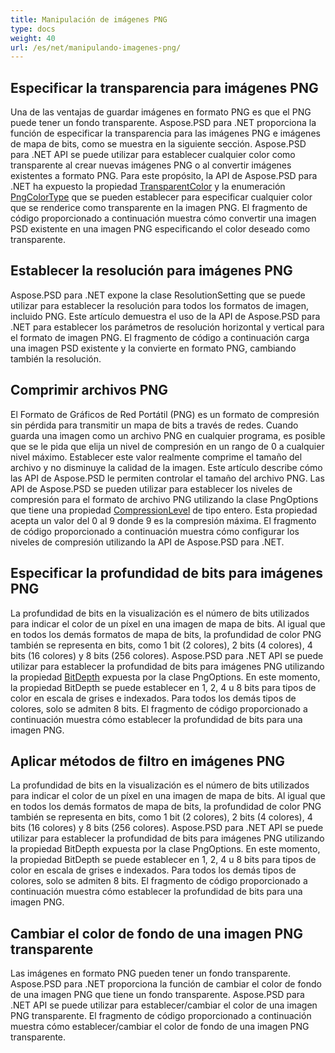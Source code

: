 ```yaml
---
title: Manipulación de imágenes PNG
type: docs
weight: 40
url: /es/net/manipulando-imagenes-png/
---
```


## **Especificar la transparencia para imágenes PNG**
Una de las ventajas de guardar imágenes en formato PNG es que el PNG puede tener un fondo transparente. Aspose.PSD para .NET proporciona la función de especificar la transparencia para las imágenes PNG e imágenes de mapa de bits, como se muestra en la siguiente sección. Aspose.PSD para .NET API se puede utilizar para establecer cualquier color como transparente al crear nuevas imágenes PNG o al convertir imágenes existentes a formato PNG. Para este propósito, la API de Aspose.PSD para .NET ha expuesto la propiedad [TransparentColor](https://reference.aspose.com/psd/net/aspose.psd/ipsdcolorpalette/properties/transparentcolor) y la enumeración [PngColorType](https://reference.aspose.com/psd/net/aspose.psd.fileformats.png/pngcolortype) que se pueden establecer para especificar cualquier color que se renderice como transparente en la imagen PNG. El fragmento de código proporcionado a continuación muestra cómo convertir una imagen PSD existente en una imagen PNG especificando el color deseado como transparente.

## **Establecer la resolución para imágenes PNG**
Aspose.PSD para .NET expone la clase ResolutionSetting que se puede utilizar para establecer la resolución para todos los formatos de imagen, incluido PNG. Este artículo demuestra el uso de la API de Aspose.PSD para .NET para establecer los parámetros de resolución horizontal y vertical para el formato de imagen PNG. El fragmento de código a continuación carga una imagen PSD existente y la convierte en formato PNG, cambiando también la resolución.

## **Comprimir archivos PNG**
El Formato de Gráficos de Red Portátil (PNG) es un formato de compresión sin pérdida para transmitir un mapa de bits a través de redes. Cuando guarda una imagen como un archivo PNG en cualquier programa, es posible que se le pida que elija un nivel de compresión en un rango de 0 a cualquier nivel máximo. Establecer este valor realmente comprime el tamaño del archivo y no disminuye la calidad de la imagen. Este artículo describe cómo las API de Aspose.PSD le permiten controlar el tamaño del archivo PNG. Las API de Aspose.PSD se pueden utilizar para establecer los niveles de compresión para el formato de archivo PNG utilizando la clase PngOptions que tiene una propiedad [CompressionLevel](https://reference.aspose.com/psd/net/aspose.psd.imageoptions/pngoptions/properties/compressionlevel) de tipo entero. Esta propiedad acepta un valor del 0 al 9 donde 9 es la compresión máxima. El fragmento de código proporcionado a continuación muestra cómo configurar los niveles de compresión utilizando la API de Aspose.PSD para .NET.

## **Especificar la profundidad de bits para imágenes PNG**
La profundidad de bits en la visualización es el número de bits utilizados para indicar el color de un píxel en una imagen de mapa de bits. Al igual que en todos los demás formatos de mapa de bits, la profundidad de color PNG también se representa en bits, como 1 bit (2 colores), 2 bits (4 colores), 4 bits (16 colores) y 8 bits (256 colores). Aspose.PSD para .NET API se puede utilizar para establecer la profundidad de bits para imágenes PNG utilizando la propiedad [BitDepth](https://reference.aspose.com/psd/net/aspose.psd.imageoptions/pngoptions/properties/bitdepth) expuesta por la clase PngOptions. En este momento, la propiedad BitDepth se puede establecer en 1, 2, 4 u 8 bits para tipos de color en escala de grises e indexados. Para todos los demás tipos de colores, solo se admiten 8 bits. El fragmento de código proporcionado a continuación muestra cómo establecer la profundidad de bits para una imagen PNG.

## **Aplicar métodos de filtro en imágenes PNG**
La profundidad de bits en la visualización es el número de bits utilizados para indicar el color de un píxel en una imagen de mapa de bits. Al igual que en todos los demás formatos de mapa de bits, la profundidad de color PNG también se representa en bits, como 1 bit (2 colores), 2 bits (4 colores), 4 bits (16 colores) y 8 bits (256 colores). Aspose.PSD para .NET API se puede utilizar para establecer la profundidad de bits para imágenes PNG utilizando la propiedad BitDepth expuesta por la clase PngOptions. En este momento, la propiedad BitDepth se puede establecer en 1, 2, 4 u 8 bits para tipos de color en escala de grises e indexados. Para todos los demás tipos de colores, solo se admiten 8 bits. El fragmento de código proporcionado a continuación muestra cómo establecer la profundidad de bits para una imagen PNG.

## **Cambiar el color de fondo de una imagen PNG transparente**
Las imágenes en formato PNG pueden tener un fondo transparente. Aspose.PSD para .NET proporciona la función de cambiar el color de fondo de una imagen PNG que tiene un fondo transparente. Aspose.PSD para .NET API se puede utilizar para establecer/cambiar el color de una imagen PNG transparente. El fragmento de código proporcionado a continuación muestra cómo establecer/cambiar el color de fondo de una imagen PNG transparente.
